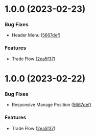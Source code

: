 # 1.0.0 (2023-02-23)


### Bug Fixes

* Header Menu ([5667def](https://github.com/Esthetiqo/AstroDoge/commit/34bc9397810a9037d030ed5ffd910b927e68016a))

### Features

* Trade Flow ([2ea5f37](https://github.com/Esthetiqo/AstroDoge/commit/34bc9397810a9037d030ed5ffd910b927e68016a))


# 1.0.0 (2023-02-22)


### Bug Fixes

* Responsive Manage Position ([5667def](https://github.com/Esthetiqo/AstroDoge/commit/34bc9397810a9037d030ed5ffd910b927e68016a))

### Features

* Trade Flow ([2ea5f37](https://github.com/Esthetiqo/AstroDoge/commit/34bc9397810a9037d030ed5ffd910b927e68016a))
